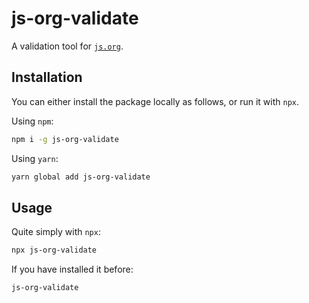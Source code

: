 # js-org-validate

A validation tool for [`js.org`](https://github.com/js-org/js.org).

## Installation

You can either install the package locally as follows, or run it with `npx`.

Using `npm`:

```bash
npm i -g js-org-validate
```

Using `yarn`:

```bash
yarn global add js-org-validate
```

## Usage

Quite simply with `npx`:

```bash
npx js-org-validate
```

If you have installed it before:

```bash
js-org-validate

```
